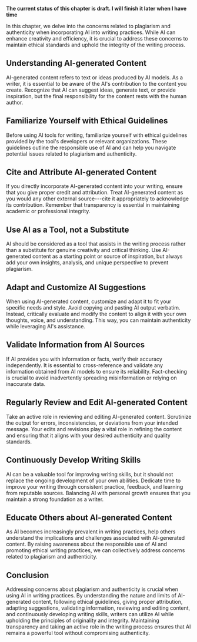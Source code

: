 **The current status of this chapter is draft. I will finish it later when I have time**

In this chapter, we delve into the concerns related to plagiarism and authenticity when incorporating AI into writing practices. While AI can enhance creativity and efficiency, it is crucial to address these concerns to maintain ethical standards and uphold the integrity of the writing process.

Understanding AI-generated Content
----------------------------------

AI-generated content refers to text or ideas produced by AI models. As a writer, it is essential to be aware of the AI's contribution to the content you create. Recognize that AI can suggest ideas, generate text, or provide inspiration, but the final responsibility for the content rests with the human author.

Familiarize Yourself with Ethical Guidelines
--------------------------------------------

Before using AI tools for writing, familiarize yourself with ethical guidelines provided by the tool's developers or relevant organizations. These guidelines outline the responsible use of AI and can help you navigate potential issues related to plagiarism and authenticity.

Cite and Attribute AI-generated Content
---------------------------------------

If you directly incorporate AI-generated content into your writing, ensure that you give proper credit and attribution. Treat AI-generated content as you would any other external source---cite it appropriately to acknowledge its contribution. Remember that transparency is essential in maintaining academic or professional integrity.

Use AI as a Tool, not a Substitute
----------------------------------

AI should be considered as a tool that assists in the writing process rather than a substitute for genuine creativity and critical thinking. Use AI-generated content as a starting point or source of inspiration, but always add your own insights, analysis, and unique perspective to prevent plagiarism.

Adapt and Customize AI Suggestions
----------------------------------

When using AI-generated content, customize and adapt it to fit your specific needs and style. Avoid copying and pasting AI output verbatim. Instead, critically evaluate and modify the content to align it with your own thoughts, voice, and understanding. This way, you can maintain authenticity while leveraging AI's assistance.

Validate Information from AI Sources
------------------------------------

If AI provides you with information or facts, verify their accuracy independently. It is essential to cross-reference and validate any information obtained from AI models to ensure its reliability. Fact-checking is crucial to avoid inadvertently spreading misinformation or relying on inaccurate data.

Regularly Review and Edit AI-generated Content
----------------------------------------------

Take an active role in reviewing and editing AI-generated content. Scrutinize the output for errors, inconsistencies, or deviations from your intended message. Your edits and revisions play a vital role in refining the content and ensuring that it aligns with your desired authenticity and quality standards.

Continuously Develop Writing Skills
-----------------------------------

AI can be a valuable tool for improving writing skills, but it should not replace the ongoing development of your own abilities. Dedicate time to improve your writing through consistent practice, feedback, and learning from reputable sources. Balancing AI with personal growth ensures that you maintain a strong foundation as a writer.

Educate Others about AI-generated Content
-----------------------------------------

As AI becomes increasingly prevalent in writing practices, help others understand the implications and challenges associated with AI-generated content. By raising awareness about the responsible use of AI and promoting ethical writing practices, we can collectively address concerns related to plagiarism and authenticity.

Conclusion
----------

Addressing concerns about plagiarism and authenticity is crucial when using AI in writing practices. By understanding the nature and limits of AI-generated content, following ethical guidelines, giving proper attribution, adapting suggestions, validating information, reviewing and editing content, and continuously developing writing skills, writers can utilize AI while upholding the principles of originality and integrity. Maintaining transparency and taking an active role in the writing process ensures that AI remains a powerful tool without compromising authenticity.
